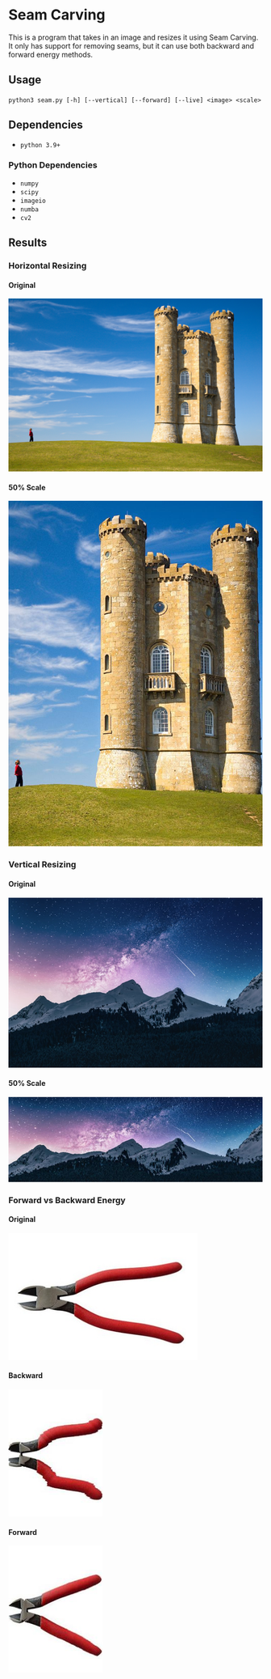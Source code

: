 # Seam Carving

This is a program that takes in an image and resizes it using Seam Carving. It only has support for removing seams, but it can use both backward and forward energy methods.

## Usage

`python3 seam.py [-h] [--vertical] [--forward] [--live] <image> <scale>`

## Dependencies

- `python 3.9+`

### Python Dependencies

- `numpy`
- `scipy`
- `imageio`
- `numba`
- `cv2`

## Results

### Horizontal Resizing

#### Original

![](https://github.com/is386/SeamCarving/blob/main/images/castle.jpg?raw=true)

#### 50% Scale

![](https://github.com/is386/SeamCarving/blob/main/images/castle_out.jpg?raw=true)

### Vertical Resizing

#### Original

![](https://github.com/is386/SeamCarving/blob/main/images/night.jpg?raw=true)

#### 50% Scale

![](https://github.com/is386/SeamCarving/blob/main/images/night_out.jpg?raw=true)

### Forward vs Backward Energy

#### Original

![](https://github.com/is386/SeamCarving/blob/main/images/pliers.jpg?raw=true)

#### Backward

![](https://github.com/is386/SeamCarving/blob/main/images/pliers_out1.jpg?raw=true)

#### Forward

![](https://github.com/is386/SeamCarving/blob/main/images/pliers_out2.jpg?raw=true)
